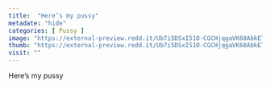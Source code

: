 ```yaml
---
title:  "Here’s my pussy"
metadate: "hide"
categories: [ Pussy ]
image: "https://external-preview.redd.it/Ub7i5DSxI51O-CGCHjqgaVK60AbkETdqG5YrKnhg-aA.jpg?auto=webp&s=b0877743950d23fa34a95ac6a9c9933320a644c5"
thumb: "https://external-preview.redd.it/Ub7i5DSxI51O-CGCHjqgaVK60AbkETdqG5YrKnhg-aA.jpg?width=1080&crop=smart&auto=webp&s=8705dcc1c03ec4672e740a206fa6b7670578a48f"
visit: ""
---
```

Here’s my pussy
